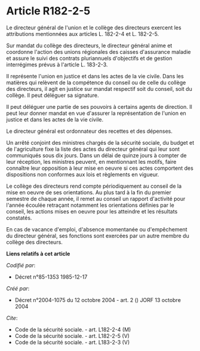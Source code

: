 # Article R182-2-5

Le directeur général de l'union et le collège des directeurs exercent les attributions mentionnées aux articles L. 182-2-4 et
L. 182-2-5.

Sur mandat du collège des directeurs, le directeur général anime et coordonne l'action des unions régionales des caisses
d'assurance maladie et assure le suivi des contrats pluriannuels d'objectifs et de gestion interrégimes prévus à l'article L.
183-2-3.

Il représente l'union en justice et dans les actes de la vie civile. Dans les matières qui relèvent de la compétence du
conseil ou de celle du collège des directeurs, il agit en justice sur mandat respectif soit du conseil, soit du collège. Il
peut déléguer sa signature.

Il peut déléguer une partie de ses pouvoirs à certains agents de direction. Il peut leur donner mandat en vue d'assurer la
représentation de l'union en justice et dans les actes de la vie civile.

Le directeur général est ordonnateur des recettes et des dépenses.

Un arrêté conjoint des ministres chargés de la sécurité sociale, du budget et de l'agriculture fixe la liste des actes du
directeur général qui leur sont communiqués sous dix jours. Dans un délai de quinze jours à compter de leur réception, les
ministres peuvent, en mentionnant les motifs, faire connaître leur opposition à leur mise en oeuvre si ces actes comportent
des dispositions non conformes aux lois et règlements en vigueur.

Le collège des directeurs rend compte périodiquement au conseil de la mise en oeuvre de ses orientations. Au plus tard à la
fin du premier semestre de chaque année, il remet au conseil un rapport d'activité pour l'année écoulée retraçant notamment
les orientations définies par le conseil, les actions mises en oeuvre pour les atteindre et les résultats constatés.

En cas de vacance d'emploi, d'absence momentanée ou d'empêchement du directeur général, ses fonctions sont exercées par un
autre membre du collège des directeurs.

**Liens relatifs à cet article**

_Codifié par_:

  - Décret n°85-1353 1985-12-17

_Créé par_:

  - Décret n°2004-1075 du 12 octobre 2004 - art. 2 () JORF 13 octobre 2004

_Cite_:

  - Code de la sécurité sociale. - art. L182-2-4 (M)
  - Code de la sécurité sociale. - art. L182-2-5 (V)
  - Code de la sécurité sociale. - art. L183-2-3 (V)
